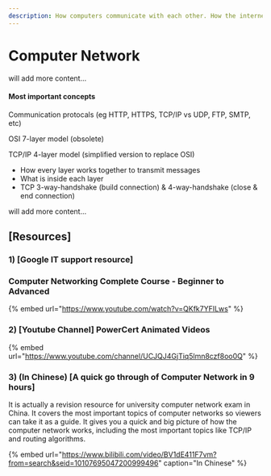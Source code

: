 ```yaml
---
description: How computers communicate with each other. How the internet works.
---
```


# Computer Network

will add more content...



#### Most important concepts

Communication protocals \(eg HTTP, HTTPS, TCP/IP vs UDP, FTP, SMTP, etc\)

OSI 7-layer model \(obsolete\)

TCP/IP 4-layer model \(simplified version to replace OSI\)

* How every layer works together to transmit messages
* What is inside each layer
* TCP 3-way-handshake \(build connection\) & 4-way-handshake \(close & end connection\)

will add more content...



## \[Resources\]

### 1\) \[Google IT support resource\]

### Computer Networking Complete Course - Beginner to Advanced

{% embed url="https://www.youtube.com/watch?v=QKfk7YFILws" %}

### 

### 2\) \[Youtube Channel\] PowerCert Animated Videos

{% embed url="https://www.youtube.com/channel/UCJQJ4GjTiq5lmn8czf8oo0Q" %}



### 3\) \(In Chinese\) \[A quick go through of Computer Network in 9 hours\]

It is actually a revision resource for university computer network exam in China. It covers the most important topics of computer networks so viewers can take it as a guide. It gives you a quick and big picture of how the computer network works, including the most important topics like TCP/IP and routing algorithms.

{% embed url="https://www.bilibili.com/video/BV1dE411F7vm?from=search&seid=10107695047200999496" caption="In Chinese" %}



